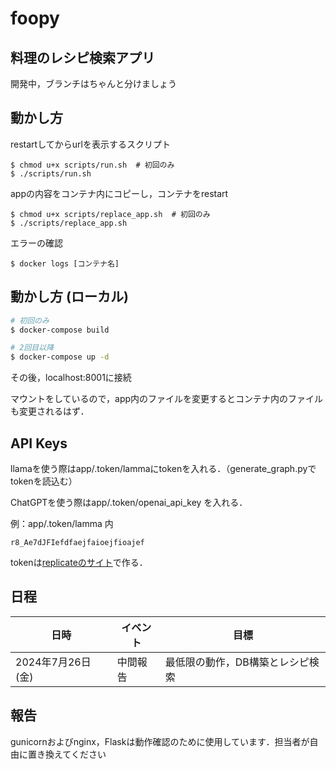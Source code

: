 # foopy
## 料理のレシピ検索アプリ

開発中，ブランチはちゃんと分けましょう

## 動かし方

restartしてからurlを表示するスクリプト
```
$ chmod u+x scripts/run.sh  # 初回のみ
$ ./scripts/run.sh
```
appの内容をコンテナ内にコピーし，コンテナをrestart
```
$ chmod u+x scripts/replace_app.sh  # 初回のみ
$ ./scripts/replace_app.sh
```
エラーの確認
```
$ docker logs [コンテナ名]
```
## 動かし方 (ローカル)

```bash
# 初回のみ
$ docker-compose build

# 2回目以降
$ docker-compose up -d
```
その後，localhost:8001に接続

マウントをしているので，app内のファイルを変更するとコンテナ内のファイルも変更されるはず．

## API Keys

llamaを使う際はapp/.token/lammaにtokenを入れる．（generate_graph.pyでtokenを読込む）

ChatGPTを使う際はapp/.token/openai_api_key を入れる．

例：app/.token/lamma 内
```
r8_Ae7dJFIefdfaejfaioejfioajef
```
tokenは[replicateのサイト](https://replicate.com/account/api-tokens)で作る．

## 日程
| 日時                     | イベント                  | 目標                                    |
|--------------------------|--------------------------|----------------------------------------|
| 2024年7月26日 (金)    | 中間報告                  | 最低限の動作，DB構築とレシピ検索

## 報告
gunicornおよびnginx，Flaskは動作確認のために使用しています．担当者が自由に置き換えてください
